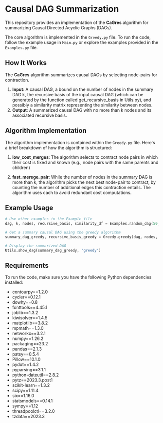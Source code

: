 # Causal DAG Summarization

This repository provides an implementation of the **CaGres** algorithm for summarizing Causal Directed Acyclic Graphs (DAGs).

The core algorithm is implemented in the `Greedy.py` file. To run the code, follow the example usage in `Main.py` or explore the examples provided in the `Examples.py` file.


## How It Works

The **CaGres** algorithm summarizes causal DAGs by selecting node-pairs for contraction. 

1. **Input**: A causal DAG, a bound on the number of nodes in the summary DAG k, the recursive basis of the input causal DAG (which can be generated by the function called get_recursive_basis in Utils.py), and possibly a similarity matrix representing the similarity between nodes.
2. **Output**: A summarized causal DAG with no more than k nodes and its associated recursive basis.


## Algorithm Implementation

The algorithm implementation is contained within the `Greedy.py` file. Here's a brief breakdown of how the algorithm is structured:

1. **low_cost_merges**: The algorithm selects to contract node pairs in which their cost is fixed and known (e.g., node pairs with the same parents and children)

2. **fast_merege_pair**: While the number of nodes in the summary DAG is more than k, the algorithm picks the next best node-pair to contract, by counting the number of additional edges this contraction entails. The algorithm uses cach to avoid redundant cost computations. 




## Example Usage

```python
# Use other examples in the Example file
dag, k, nodes, recursive_basis, similarity_df = Examples.random_dag(50, 0.3)

# Get a summary causal DAG using the greedy algorithm
summary_dag_greedy, recursive_basis_greedy = Greedy.greedy(dag, nodes, recursive_basis, k, similarity_df)

# Display the summarized DAG
Utils.show_dag(summary_dag_greedy, 'greedy')
```







## Requirements

To run the code, make sure you have the following Python dependencies installed:

- contourpy==1.2.0
- cycler==0.12.1
- dowhy==0.8
- fonttools==4.45.1
- joblib==1.3.2
- kiwisolver==1.4.5
- matplotlib==3.8.2
- mpmath==1.3.0
- networkx==3.2.1
- numpy==1.26.2
- packaging==23.2
- pandas==2.1.3
- patsy==0.5.4
- Pillow==10.1.0
- pydot==1.4.2
- pyparsing==3.1.1
- python-dateutil==2.8.2
- pytz==2023.3.post1
- scikit-learn==1.3.2
- scipy==1.11.4
- six==1.16.0
- statsmodels==0.14.1
- sympy==1.12
- threadpoolctl==3.2.0
- tzdata==2023.3


